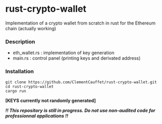 # rust-crypto-wallet

Implementation of a crypto wallet from scratch in rust for the Ethereum chain (actually working)

### Description

- eth_wallet.rs : implementation of key generation
- main.rs : control panel (printing keys and derivated address)

### Installation

```
git clone https://github.com/ClementCauffet/rust-crypto-wallet.git
cd rust-crypto-wallet
cargo run
```

**[KEYS currently not randomly generated]**

**_!! This repository is still in progress. Do not use non-audited code for professionnal applications !!_**
